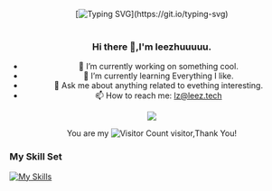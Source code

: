 <div align="center">

[![Typing SVG](https://readme-typing-svg.herokuapp.com?font=Handlee&center=true&vCenter=true&width=500&height=60&lines=像会永生那样去学习，像明天就要死亡那样去生活。;Learn+as+if+you+will+live+forever%2C+live+as+if+you+will+die+tomorrow.)](https://git.io/typing-svg)



<img src="https://cdn.jsdelivr.net/gh/eryajf/tu@main/img/image_20240420_214408.gif"
width="800"  height="3">


### Hi there 👋,I'm leezhuuuuu.

- 🔭 I’m currently working on something cool.
- 🌱 I’m currently learning Everything I like.
- 💬 Ask me about anything related to evething interesting.
- 📫 How to reach me: lz@leez.tech

![](https://github-readme-stats.vercel.app/api?username=leezhuuuuu&show_icons=true&theme=transparent)

You are my ![Visitor Count](https://profile-counter.glitch.me/leezhuuuuu/count.svg) visitor,Thank You!

</div>

### My Skill Set

[![My Skills](https://skillicons.dev/icons?i=github,githubactions,bash,md,vim,go,linux,docker,kubernetes,elasticsearch,git,gitlab,mongodb,mysql,redis,nginx,vscode,obsidian,wordpress&theme=dark)](https://github.com/eryajf)

